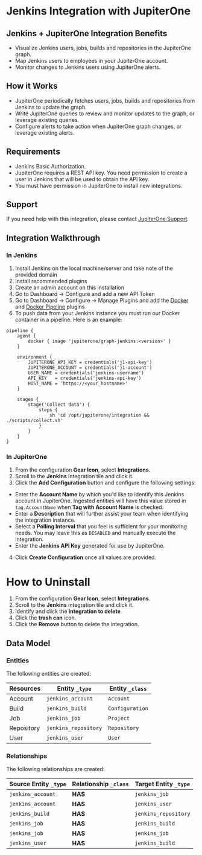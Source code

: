# Jenkins Integration with JupiterOne

## Jenkins + JupiterOne Integration Benefits

- Visualize Jenkins users, jobs, builds and repositories in the JupiterOne
  graph.
- Map Jenkins users to employees in your JupiterOne account.
- Monitor changes to Jenkins users using JupiterOne alerts.

## How it Works

- JupiterOne periodically fetches users, jobs, builds and repositories from
  Jenkins to update the graph.
- Write JupiterOne queries to review and monitor updates to the graph, or
  leverage existing queries.
- Configure alerts to take action when JupiterOne graph changes, or leverage
  existing alerts.

## Requirements

- Jenkins Basic Authorization.
- JupiterOne requires a REST API key. You need permission to create a user in
  Jenkins that will be used to obtain the API key.
- You must have permission in JupiterOne to install new integrations.

## Support

If you need help with this integration, please contact
[JupiterOne Support](https://support.jupiterone.io).

## Integration Walkthrough

### In Jenkins

1. Install Jenkins on the local machine/server and take note of the provided
   domain
2. Install recommended plugins
3. Create an admin account on this installation
4. Go to Dashboard -> Configure and add a new API Token
5. Go to Dashboard -> Configure -> Manage Plugins and add the
   [Docker](https://plugins.jenkins.io/docker-plugin) and
   [Docker Pipeline](https://plugins.jenkins.io/docker-workflow) plugins
6. To push data from your Jenkins instance you must run our Docker container in
   a pipeline. Here is an example:

```
pipeline {
    agent {
        docker { image 'jupiterone/graph-jenkins:<version>' }
    }

    environment {
        JUPITERONE_API_KEY = credentials('j1-api-key')
        JUPITERONE_ACCOUNT = credentials('j1-account')
        USER_NAME = credentials('jenkins-username')
        API_KEY   = credentials('jenkins-api-key')
        HOST_NAME = 'https://<your_hostname>'
    }

    stages {
        stage('Collect data') {
            steps {
                sh 'cd /opt/jupiterone/integration && ./scripts/collect.sh'
            }
        }
    }
}
```

### In JupiterOne

1. From the configuration **Gear Icon**, select **Integrations**.
2. Scroll to the **Jenkins** integration tile and click it.
3. Click the **Add Configuration** button and configure the following settings:

- Enter the **Account Name** by which you'd like to identify this Jenkins
  account in JupiterOne. Ingested entities will have this value stored in
  `tag.AccountName` when **Tag with Account Name** is checked.
- Enter a **Description** that will further assist your team when identifying
  the integration instance.
- Select a **Polling Interval** that you feel is sufficient for your monitoring
  needs. You may leave this as `DISABLED` and manually execute the integration.
- Enter the **Jenkins API Key** generated for use by JupiterOne.

4. Click **Create Configuration** once all values are provided.

# How to Uninstall

1. From the configuration **Gear Icon**, select **Integrations**.
2. Scroll to the **Jenkins** integration tile and click it.
3. Identify and click the **integration to delete**.
4. Click the **trash can** icon.
5. Click the **Remove** button to delete the integration.

<!-- {J1_DOCUMENTATION_MARKER_START} -->
<!--
********************************************************************************
NOTE: ALL OF THE FOLLOWING DOCUMENTATION IS GENERATED USING THE
"j1-integration document" COMMAND. DO NOT EDIT BY HAND! PLEASE SEE THE DEVELOPER
DOCUMENTATION FOR USAGE INFORMATION:

https://github.com/JupiterOne/sdk/blob/main/docs/integrations/development.md
********************************************************************************
-->

## Data Model

### Entities

The following entities are created:

| Resources  | Entity `_type`       | Entity `_class` |
| ---------- | -------------------- | --------------- |
| Account    | `jenkins_account`    | `Account`       |
| Build      | `jenkins_build`      | `Configuration` |
| Job        | `jenkins_job`        | `Project`       |
| Repository | `jenkins_repository` | `Repository`    |
| User       | `jenkins_user`       | `User`          |

### Relationships

The following relationships are created:

| Source Entity `_type` | Relationship `_class` | Target Entity `_type` |
| --------------------- | --------------------- | --------------------- |
| `jenkins_account`     | **HAS**               | `jenkins_job`         |
| `jenkins_account`     | **HAS**               | `jenkins_user`        |
| `jenkins_build`       | **HAS**               | `jenkins_repository`  |
| `jenkins_job`         | **HAS**               | `jenkins_build`       |
| `jenkins_job`         | **HAS**               | `jenkins_job`         |
| `jenkins_user`        | **HAS**               | `jenkins_build`       |

<!--
********************************************************************************
END OF GENERATED DOCUMENTATION AFTER BELOW MARKER
********************************************************************************
-->
<!-- {J1_DOCUMENTATION_MARKER_END} -->
